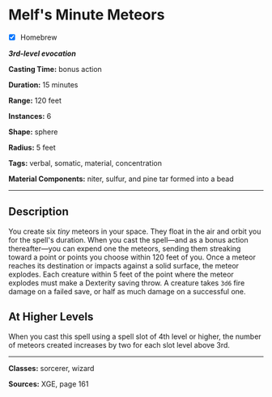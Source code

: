 # Melf's Minute Meteors

- [x] Homebrew

***3rd-level evocation***

**Casting Time:** bonus action

**Duration:** 15 minutes

**Range:** 120 feet

**Instances:** 6

**Shape:** sphere

**Radius:** 5 feet

**Tags:** verbal, somatic, material, concentration

**Material Components:** niter, sulfur, and pine tar formed into a bead

---

## Description
You create six *tiny* meteors in your space.
They float in the air and orbit you for the spell's duration.
When you cast the spell&mdash;and as a bonus action thereafter&mdash;you can expend one the meteors, sending them streaking toward a point or points you choose within 120 feet of you.
Once a meteor reaches its destination or impacts against a solid surface, the meteor explodes.
Each creature within 5 feet of the point where the meteor explodes must make a Dexterity saving throw.
A creature takes `3d6` fire damage on a failed save, or half as much damage on a successful one.

## At Higher Levels
When you cast this spell using a spell slot of 4th level or higher, the number of meteors created increases by two for each slot level above 3rd.

---

**Classes:** sorcerer, wizard

**Sources:** XGE, page 161
